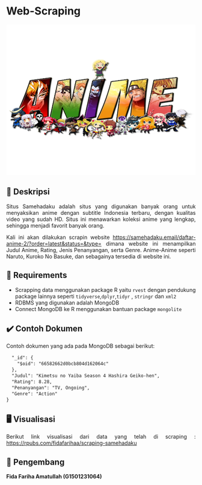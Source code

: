 # Web-Scraping

<p align="center">
  <img width="750" height="400" src="https://github.com/fidafarihaa/Web-Scraping/blob/main/pngaaa.com-1697352.png">
</p>

<div align="justify">

## :scroll: Deskripsi

Situs Samehadaku adalah situs yang digunakan banyak orang untuk menyaksikan anime dengan subtitle Indonesia terbaru, dengan kualitas video yang sudah HD. Situs ini menawarkan koleksi anime yang lengkap, sehingga menjadi favorit banyak orang.

Kali ini akan dilakukan scrapin website https://samehadaku.email/daftar-anime-2/?order=latest&status=&type= dimana website ini menampilkan Judul Anime, Rating,  Jenis Penanyangan, serta Genre. Anime-Anime seperti Naruto, Kuroko No Basuke, dan sebagainya tersedia di website ini.

## :bookmark_tabs: Requirements

- Scrapping data menggunakan package R yaitu `rvest` dengan pendukung package lainnya seperti `tidyverse`,`dplyr`,`tidyr` , `stringr` dan `xml2`  
- RDBMS yang digunakan adalah MongoDB
- Connect MongoDB ke R menggunakan bantuan package `mongolite`

## :heavy_check_mark: Contoh Dokumen
Contoh dokumen yang ada pada MongoDB sebagai berikut:
```{
  "_id": {
    "$oid": "66582662d0bcb804d162064c"
  },
  "Judul": "Kimetsu no Yaiba Season 4 Hashira Geiko-hen",
  "Rating": 8.28,
  "Penanyangan": "TV, Ongoing",
  "Genre": "Action"
}
```

## :desktop_computer: **Visualisasi**

Berikut link visualisasi dari data yang telah di scraping : https://rpubs.com/fidafarihaa/scraping-samehadaku

## :woman_with_headscarf: **Pengembang**
**Fida Fariha Amatullah (G1501231064)**
